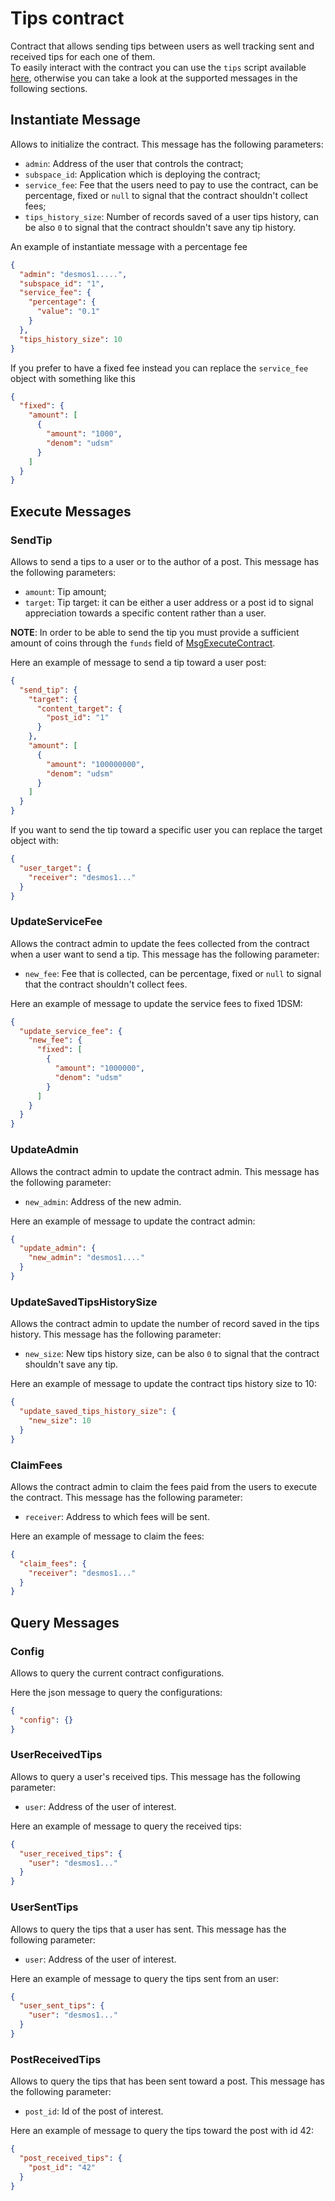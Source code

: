 # Tips contract

Contract that allows sending tips between users as well tracking sent and received tips for each one of them.  
To easily interact with the contract you can use the `tips` script available [here](https://github.com/desmos-labs/contract-utils/tree/main/utils), 
otherwise you can take a look at the supported messages in the following sections.

## Instantiate Message
Allows to initialize the contract. This message has the following parameters:
* `admin`: Address of the user that controls the contract;
* `subspace_id`: Application which is deploying the contract;
* `service_fee`: Fee that the users need to pay to use the contract, can be percentage, fixed or 
`null` to signal that the contract shouldn't collect fees;
* `tips_history_size`: Number of records saved of a user tips history, can be also `0` to signal that the contract
shouldn't save any tip history.

An example of instantiate message with a percentage fee
```json
{
  "admin": "desmos1.....",
  "subspace_id": "1",
  "service_fee": {
    "percentage": {
      "value": "0.1"
    }
  },
  "tips_history_size": 10
}
```
If you prefer to have a fixed fee instead you can replace the `service_fee` object with something like this
```json
{
  "fixed": {
    "amount": [
      {
        "amount": "1000",
        "denom": "udsm"
      }
    ]
  }
}
```

## Execute Messages

### SendTip
Allows to send a tips to a user or to the author of a post. This message has the following parameters:
* `amount`: Tip amount;
* `target`: Tip target: it can be either a user address or a post id to signal appreciation towards a specific content rather than a user.  

**NOTE**: In order to be able to send the tip you must provide a sufficient amount of coins through the `funds` field
of [MsgExecuteContract](https://github.com/CosmWasm/wasmd/blob/6a471a4a16730e371863067b27858f60a3996c91/proto/cosmwasm/wasm/v1/tx.proto#L74).

Here an example of message to send a tip toward a user post:
```json
{
  "send_tip": {
    "target": {
      "content_target": {
        "post_id": "1"
      }
    },
    "amount": [
      {
        "amount": "100000000",
        "denom": "udsm"
      }
    ]
  }
}
```
If you want to send the tip toward a specific user you can replace the target object with:
```json
{
  "user_target": {
    "receiver": "desmos1..."
  }
}
```

### UpdateServiceFee
Allows the contract admin to update the fees collected from the contract when a user want to send a tip.
This message has the following parameter:
* `new_fee`: Fee that is collected, can be percentage, fixed or `null` to signal that the contract shouldn't collect fees.

Here an example of message to update the service fees to fixed 1DSM:
```json
{
  "update_service_fee": {
    "new_fee": {
      "fixed": [
        {
          "amount": "1000000",
          "denom": "udsm"
        }
      ]
    }
  }
}
```

### UpdateAdmin
Allows the contract admin to update the contract admin. This message has the following parameter:
* `new_admin`: Address of the new admin.

Here an example of message to update the contract admin:
```json
{
  "update_admin": {
    "new_admin": "desmos1...."
  }
}
```

### UpdateSavedTipsHistorySize
Allows the contract admin to update the number of record saved in the tips history. 
This message has the following parameter:
* `new_size`: New tips history size, can be also `0` to signal that the contract shouldn't save any tip.

Here an example of message to update the contract tips history size to 10:

```json
{
  "update_saved_tips_history_size": {
    "new_size": 10
  }
}
```

### ClaimFees
Allows the contract admin to claim the fees paid from the users to execute the contract. 
This message has the following parameter:
* `receiver`: Address to which fees will be sent.

Here an example of message to claim the fees:
```json
{
  "claim_fees": {
    "receiver": "desmos1..."
  }
}
```

## Query Messages

### Config
Allows to query the current contract configurations.

Here the json message to query the configurations:
```json
{
  "config": {}
}
```

### UserReceivedTips
Allows to query a user's received tips. This message has the following parameter:
* `user`: Address of the user of interest.

Here an example of message to query the received tips:
```json
{
  "user_received_tips": {
    "user": "desmos1..."
  }
}
```

### UserSentTips
Allows to query the tips that a user has sent. This message has the following parameter:
* `user`: Address of the user of interest.

Here an example of message to query the tips sent from an user:
```json
{
  "user_sent_tips": {
    "user": "desmos1..."
  }
}
```

### PostReceivedTips
Allows to query the tips that has been sent toward a post. This message has the following parameter:
* `post_id`: Id of the post of interest.

Here an example of message to query the tips toward the post with id 42:
```json
{
  "post_received_tips": {
    "post_id": "42"
  }
}
```
